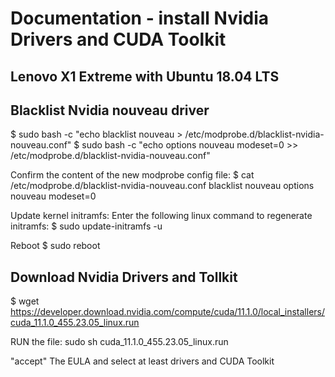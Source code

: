 # Documentation - install Nvidia Drivers and CUDA Toolkit
## Lenovo X1 Extreme with Ubuntu 18.04 LTS


## Blacklist Nvidia nouveau driver
$ sudo bash -c "echo blacklist nouveau > /etc/modprobe.d/blacklist-nvidia-nouveau.conf"
$ sudo bash -c "echo options nouveau modeset=0 >> /etc/modprobe.d/blacklist-nvidia-nouveau.conf"

Confirm the content of the new modprobe config file:
$ cat /etc/modprobe.d/blacklist-nvidia-nouveau.conf
blacklist nouveau
options nouveau modeset=0

Update kernel initramfs:
Enter the following linux command to regenerate initramfs:
$ sudo update-initramfs -u

Reboot
$ sudo reboot

## Download Nvidia Drivers and Tollkit

$ wget https://developer.download.nvidia.com/compute/cuda/11.1.0/local_installers/cuda_11.1.0_455.23.05_linux.run

RUN the file:
sudo sh cuda_11.1.0_455.23.05_linux.run

"accept" The EULA and select at least drivers and CUDA Toolkit

